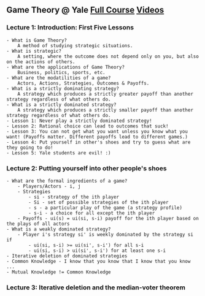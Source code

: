 ## Game Theory @ Yale [Full Course](https://oyc.yale.edu/economics/econ-159) [Videos](https://www.youtube.com/playlist?list=PL6EF60E1027E1A10B)

### Lecture 1: Introduction: First Five Lessons
    - What is Game Theory?
        A method of studying strategic situations.
    - What is strategic?
        A setting, where the outcome does not depend only on you, but also on the actions of others.
    - What are the applications of Game Theory?
        Business, politics, sports, etc.
    - What are the modatilities of a game?
        Actors, Actions, Strategies, Outcomes & Payoffs.
    - What is a strictly dominating strategy?
        A strategy which produces a strictly greater payoff than another strategy regardless of what others do.
    - What is a strictly dominated strategy?
        A strategy which produces a strictly smaller payoff than another strategy regardless of what others do.
    - Lesson 1: Never play a strictly dominated strategy!
    - Lesson 2: Rational choice can lead to outcomes that suck!
    - Lesson 3: You can not get what you want unless you know what you want! (Payoffs matter. Different payoffs lead to different games.)
    - Lesson 4: Put yourself in other's shoes and try to guess what are they going to do!
    - Lesson 5: Yale students are evil! :)


### Lecture 2: Putting yourself into other people's shoes
    - What are the formal ingredients of a game?
        - Players/Actors - i, j
        - Strategies
            - si - strategy of the ith player
            - Si - set of possible strategies of the ith player
            - s - a particular play of the game (a strategy profile)
            - s-i - a choice for all except the ith player
        - Payoffs - ui(s) = ui(si, s-i) payoff for the ith player based on the plays of all actors
    - What is a weakly dominated strategy?
        - Player i's strategy si' is weekly dominated by the strategy si if
            - ui(si, s-i) >= ui(si', s-i') for all s-i
            - ui(si, s-i) > ui(si', s-i') for at least one s-i
    - Iterative deletion of dominated strategies
    - Common Knowledge - I know that you know that I know that you know ...
    - Mutual Knowledge != Common Knowledge

### Lecture 3: Iterative deletion and the median-voter theorem